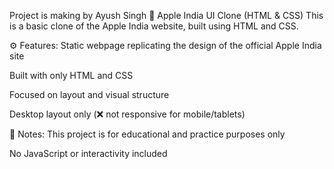 Project is making by Ayush Singh
📱 Apple India UI Clone (HTML & CSS)
This is a basic clone of the Apple India website, built using HTML and CSS.

⚙️ Features:
Static webpage replicating the design of the official Apple India site

Built with only HTML and CSS

Focused on layout and visual structure

Desktop layout only (❌ not responsive for mobile/tablets)

📌 Notes:
This project is for educational and practice purposes only

No JavaScript or interactivity included
